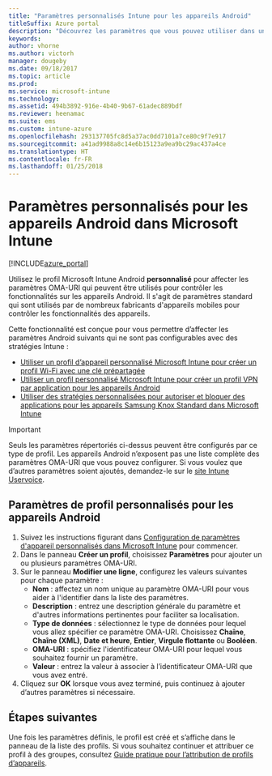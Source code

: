 ```yaml
---
title: "Paramètres personnalisés Intune pour les appareils Android"
titleSuffix: Azure portal
description: "Découvrez les paramètres que vous pouvez utiliser dans un profil personnalisé Android."
keywords: 
author: vhorne
ms.author: victorh
manager: dougeby
ms.date: 09/18/2017
ms.topic: article
ms.prod: 
ms.service: microsoft-intune
ms.technology: 
ms.assetid: 494b3892-916e-4b40-9b67-61adec889bdf
ms.reviewer: heenamac
ms.suite: ems
ms.custom: intune-azure
ms.openlocfilehash: 293137705fc8d5a37ac0dd7101a7ce80c9f7e917
ms.sourcegitcommit: a41ad9988a8c14e6b15123a9ea9bc29ac437a4ce
ms.translationtype: HT
ms.contentlocale: fr-FR
ms.lasthandoff: 01/25/2018
---
```

# <a name="custom-settings-for-android-devices-in-microsoft-intune"></a>Paramètres personnalisés pour les appareils Android dans Microsoft Intune

[!INCLUDE[azure_portal](./includes/azure_portal.md)]

Utilisez le profil Microsoft Intune Android **personnalisé** pour affecter les paramètres OMA-URI qui peuvent être utilisés pour contrôler les fonctionnalités sur les appareils Android. Il s'agit de paramètres standard qui sont utilisés par de nombreux fabricants d'appareils mobiles pour contrôler les fonctionnalités des appareils.

Cette fonctionnalité est conçue pour vous permettre d’affecter les paramètres Android suivants qui ne sont pas configurables avec des stratégies Intune :

- [Utiliser un profil d’appareil personnalisé Microsoft Intune pour créer un profil Wi-Fi avec une clé prépartagée](/intune/wi-fi-profile-shared-key)
- [Utiliser un profil personnalisé Microsoft Intune pour créer un profil VPN par application pour les appareils Android](/intune/android-pulse-secure-per-app-vpn)
- [Utiliser des stratégies personnalisées pour autoriser et bloquer des applications pour les appareils Samsung Knox Standard dans Microsoft Intune](/intune/samsung-knox-apps-allow-block)

>[!IMPORTANT]
>Seuls les paramètres répertoriés ci-dessus peuvent être configurés par ce type de profil. Les appareils Android n’exposent pas une liste complète des paramètres OMA-URI que vous pouvez configurer. Si vous voulez que d’autres paramètres soient ajoutés, demandez-le sur le [site Intune Uservoice](https://microsoftintune.uservoice.com/forums/291681-ideas).

## <a name="custom-profile-settings-for-android-devices"></a>Paramètres de profil personnalisés pour les appareils Android

1. Suivez les instructions figurant dans [Configuration de paramètres d'appareil personnalisés dans Microsoft Intune](custom-settings-configure.md) pour commencer.
2. Dans le panneau **Créer un profil**, choisissez **Paramètres** pour ajouter un ou plusieurs paramètres OMA-URI.
3. Sur le panneau **Modifier une ligne**, configurez les valeurs suivantes pour chaque paramètre :
    - **Nom** : affectez un nom unique au paramètre OMA-URI pour vous aider à l'identifier dans la liste des paramètres.
    - **Description** : entrez une description générale du paramètre et d'autres informations pertinentes pour faciliter sa localisation.
    - **Type de données** : sélectionnez le type de données pour lequel vous allez spécifier ce paramètre OMA-URI. Choisissez **Chaîne**, **Chaîne (XML)**, **Date et heure**, **Entier**, **Virgule flottante** ou **Booléen**.
    - **OMA-URI** : spécifiez l'identificateur OMA-URI pour lequel vous souhaitez fournir un paramètre.
    - **Valeur** : entrez la valeur à associer à l’identificateur OMA-URI que vous avez entré.
4. Cliquez sur **OK** lorsque vous avez terminé, puis continuez à ajouter d’autres paramètres si nécessaire.

## <a name="next-steps"></a>Étapes suivantes

Une fois les paramètres définis, le profil est créé et s’affiche dans le panneau de la liste des profils. Si vous souhaitez continuer et attribuer ce profil à des groupes, consultez [Guide pratique pour l’attribution de profils d’appareils](device-profile-assign.md).




